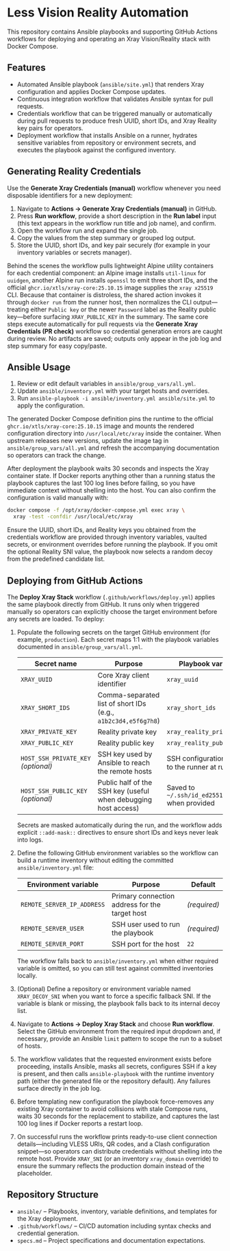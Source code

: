 # Less Vision Reality Automation

This repository contains Ansible playbooks and supporting GitHub Actions workflows for deploying and operating an Xray Vision/Reality stack with Docker Compose.

## Features
- Automated Ansible playbook (`ansible/site.yml`) that renders Xray configuration and applies Docker Compose updates.
- Continuous integration workflow that validates Ansible syntax for pull requests.
- Credentials workflow that can be triggered manually or automatically during pull requests to produce fresh UUID, short IDs, and Xray Reality key pairs for operators.
- Deployment workflow that installs Ansible on a runner, hydrates sensitive variables from repository or environment secrets, and executes the playbook against the configured inventory.

## Generating Reality Credentials
Use the **Generate Xray Credentials (manual)** workflow whenever you need disposable identifiers for a new deployment:

1. Navigate to **Actions → Generate Xray Credentials (manual)** in GitHub.
2. Press **Run workflow**, provide a short description in the **Run label** input (this text appears in the workflow run title and job name), and confirm.
3. Open the workflow run and expand the single job.
4. Copy the values from the step summary or grouped log output.
5. Store the UUID, short IDs, and key pair securely (for example in your inventory variables or secrets manager).

Behind the scenes the workflow pulls lightweight Alpine utility containers for each credential component: an Alpine image installs `util-linux` for `uuidgen`, another Alpine run installs `openssl` to emit three short IDs, and the official `ghcr.io/xtls/xray-core:25.10.15` image supplies the `xray x25519` CLI. Because that container is distroless, the shared action invokes it through `docker run` from the runner host, then normalizes the CLI output—treating either `Public key` or the newer `Password` label as the Reality public key—before surfacing `XRAY_PUBLIC_KEY` in the summary. The same core steps execute automatically for pull requests via the **Generate Xray Credentials (PR check)** workflow so credential generation errors are caught during review. No artifacts are saved; outputs only appear in the job log and step summary for easy copy/paste.

## Ansible Usage
1. Review or edit default variables in `ansible/group_vars/all.yml`.
2. Update `ansible/inventory.yml` with your target hosts and overrides.
3. Run `ansible-playbook -i ansible/inventory.yml ansible/site.yml` to apply the configuration.

The generated Docker Compose definition pins the runtime to the official
`ghcr.io/xtls/xray-core:25.10.15` image and mounts the rendered configuration
directory into `/usr/local/etc/xray` inside the container. When upstream
releases new versions, update the image tag in `ansible/group_vars/all.yml` and
refresh the accompanying documentation so operators can track the change.

After deployment the playbook waits 30 seconds and inspects the Xray container
state. If Docker reports anything other than a running status the playbook
captures the last 100 log lines before failing, so you have immediate context
without shelling into the host. You can also confirm the configuration is valid
manually with:

```bash
docker compose -f /opt/xray/docker-compose.yml exec xray \
  xray -test -confdir /usr/local/etc/xray
```

Ensure the UUID, short IDs, and Reality keys you obtained from the credentials workflow are provided through inventory variables, vaulted secrets, or environment overrides before running the playbook. If you omit the optional Reality SNI value, the playbook now selects a random decoy from the predefined candidate list.

## Deploying from GitHub Actions

The **Deploy Xray Stack** workflow (`.github/workflows/deploy.yml`) applies the same playbook directly from GitHub. It runs only when triggered manually so operators can explicitly choose the target environment before any secrets are loaded. To deploy:

1. Populate the following secrets on the target GitHub environment (for example, `production`). Each secret maps 1:1 with the playbook variables documented in `ansible/group_vars/all.yml`.

   | Secret name | Purpose | Playbook variable |
   | ----------- | ------- | ----------------- |
   | `XRAY_UUID` | Core Xray client identifier | `xray_uuid`
   | `XRAY_SHORT_IDS` | Comma-separated list of short IDs (e.g., `a1b2c3d4,e5f6g7h8`) | `xray_short_ids`
   | `XRAY_PRIVATE_KEY` | Reality private key | `xray_reality_private_key`
   | `XRAY_PUBLIC_KEY` | Reality public key | `xray_reality_public_key`
   | `HOST_SSH_PRIVATE_KEY` *(optional)* | SSH key used by Ansible to reach the remote hosts | SSH configuration written to the runner at runtime |
   | `HOST_SSH_PUBLIC_KEY` *(optional)* | Public half of the SSH key (useful when debugging host access) | Saved to `~/.ssh/id_ed25519.pub` when provided |

   Secrets are masked automatically during the run, and the workflow adds explicit `::add-mask::` directives to ensure short IDs and keys never leak into logs.

2. Define the following GitHub environment variables so the workflow can build a runtime inventory without editing the committed `ansible/inventory.yml` file:

   | Environment variable | Purpose | Default |
   | -------------------- | ------- | ------- |
   | `REMOTE_SERVER_IP_ADDRESS` | Primary connection address for the target host | *(required)* |
   | `REMOTE_SERVER_USER` | SSH user used to run the playbook | *(required)* |
   | `REMOTE_SERVER_PORT` | SSH port for the host | `22` |

   The workflow falls back to `ansible/inventory.yml` when either required variable is omitted, so you can still test against committed inventories locally.

3. (Optional) Define a repository or environment variable named `XRAY_DECOY_SNI` when you want to force a specific fallback SNI. If the variable is blank or missing, the playbook falls back to its internal decoy list.

4. Navigate to **Actions → Deploy Xray Stack** and choose **Run workflow**. Select the GitHub environment from the required input dropdown and, if necessary, provide an Ansible `limit` pattern to scope the run to a subset of hosts.

5. The workflow validates that the requested environment exists before proceeding, installs Ansible, masks all secrets, configures SSH if a key is present, and then calls `ansible-playbook` with the runtime inventory path (either the generated file or the repository default). Any failures surface directly in the job log.

6. Before templating new configuration the playbook force-removes any existing Xray container to avoid collisions with stale Compose runs, waits 30 seconds for the replacement to stabilize, and captures the last 100 log lines if Docker reports a restart loop.

7. On successful runs the workflow prints ready-to-use client connection details—including VLESS URIs, QR codes, and a Clash configuration snippet—so operators can distribute credentials without shelling into the remote host. Provide `XRAY_SNI` (or an inventory `xray_domain` override) to ensure the summary reflects the production domain instead of the placeholder.

## Repository Structure
- `ansible/` – Playbooks, inventory, variable definitions, and templates for the Xray deployment.
- `.github/workflows/` – CI/CD automation including syntax checks and credential generation.
- `specs.md` – Project specifications and documentation expectations.
